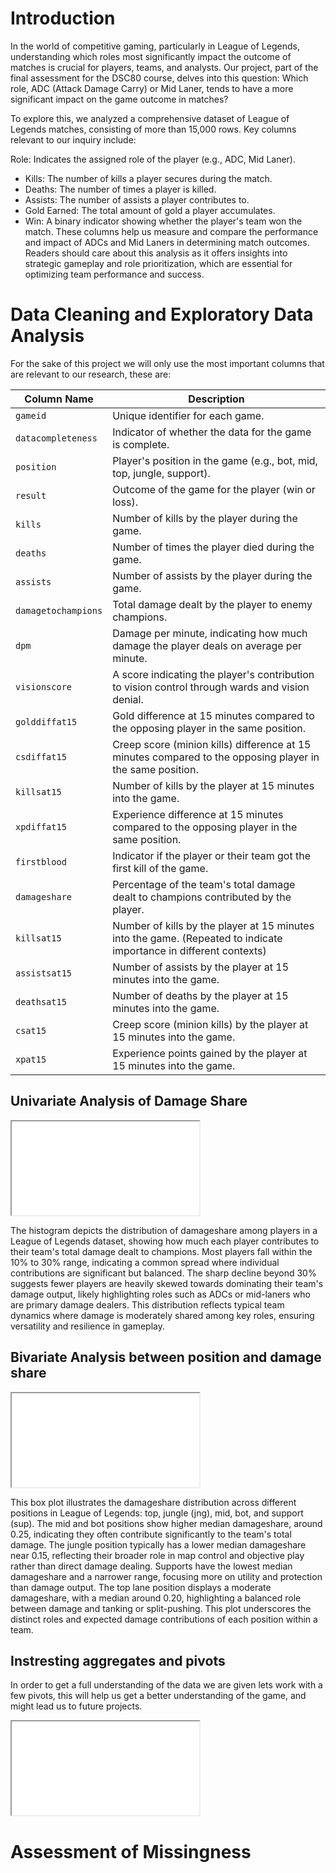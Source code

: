 # Introduction
In the world of competitive gaming, particularly in League of Legends, understanding which roles most significantly impact the outcome of matches is crucial for players, teams, and analysts. Our project, part of the final assessment for the DSC80 course, delves into this question: Which role, ADC (Attack Damage Carry) or Mid Laner, tends to have a more significant impact on the game outcome in matches?

To explore this, we analyzed a comprehensive dataset of League of Legends matches, consisting of more than 15,000 rows. Key columns relevant to our inquiry include:

Role: Indicates the assigned role of the player (e.g., ADC, Mid Laner).
 - Kills: The number of kills a player secures during the match.
 - Deaths: The number of times a player is killed.
 - Assists: The number of assists a player contributes to.
 - Gold Earned: The total amount of gold a player accumulates.
 - Win: A binary indicator showing whether the player's team won the match.
These columns help us measure and compare the performance and impact of ADCs and Mid Laners in determining match outcomes. Readers should care about this analysis as it offers insights into strategic gameplay and role prioritization, which are essential for optimizing team performance and success.

# Data Cleaning and Exploratory Data Analysis
For the sake of this project we will only use the most important columns that are relevant to our research, these are:

| Column Name         | Description                                                                                                         |
|---------------------|---------------------------------------------------------------------------------------------------------------------|
| `gameid`            | Unique identifier for each game.                                                                                   |
| `datacompleteness`  | Indicator of whether the data for the game is complete.                                                            |
| `position`          | Player's position in the game (e.g., bot, mid, top, jungle, support).                                              |
| `result`            | Outcome of the game for the player (win or loss).                                                                  |
| `kills`             | Number of kills by the player during the game.                                                                     |
| `deaths`            | Number of times the player died during the game.                                                                   |
| `assists`           | Number of assists by the player during the game.                                                                   |
| `damagetochampions` | Total damage dealt by the player to enemy champions.                                                               |
| `dpm`               | Damage per minute, indicating how much damage the player deals on average per minute.                              |
| `visionscore`       | A score indicating the player's contribution to vision control through wards and vision denial.                    |
| `golddiffat15`      | Gold difference at 15 minutes compared to the opposing player in the same position.                                |
| `csdiffat15`        | Creep score (minion kills) difference at 15 minutes compared to the opposing player in the same position.          |
| `killsat15`         | Number of kills by the player at 15 minutes into the game.                                                         |
| `xpdiffat15`        | Experience difference at 15 minutes compared to the opposing player in the same position.                          |
| `firstblood`        | Indicator if the player or their team got the first kill of the game.                                              |
| `damageshare`       | Percentage of the team's total damage dealt to champions contributed by the player.                                |
| `killsat15`         | Number of kills by the player at 15 minutes into the game. (Repeated to indicate importance in different contexts) |
| `assistsat15`       | Number of assists by the player at 15 minutes into the game.                                                       |
| `deathsat15`        | Number of deaths by the player at 15 minutes into the game.                                                        |
| `csat15`            | Creep score (minion kills) by the player at 15 minutes into the game.                                              |
| `xpat15`            | Experience points gained by the player at 15 minutes into the game.                                                |
## Univariate Analysis of Damage Share
<iframe src="assets/damageshare_histogram.html"></iframe>

The histogram depicts the distribution of damageshare among players in a League of Legends dataset, showing how much each player contributes to their team's total damage dealt to champions. Most players fall within the 10% to 30% range, indicating a common spread where individual contributions are significant but balanced. The sharp decline beyond 30% suggests fewer players are heavily skewed towards dominating their team's damage output, likely highlighting roles such as ADCs or mid-laners who are primary damage dealers. This distribution reflects typical team dynamics where damage is moderately shared among key roles, ensuring versatility and resilience in gameplay.

## Bivariate Analysis between position and damage share
<iframe src="assets/damageshare_positions_histogram.html"></iframe>

This box plot illustrates the damageshare distribution across different positions in League of Legends: top, jungle (jng), mid, bot, and support (sup). The mid and bot positions show higher median damageshare, around 0.25, indicating they often contribute significantly to the team's total damage. The jungle position typically has a lower median damageshare near 0.15, reflecting their broader role in map control and objective play rather than direct damage dealing. Supports have the lowest median damageshare and a narrower range, focusing more on utility and protection than damage output. The top lane position displays a moderate damageshare, with a median around 0.20, highlighting a balanced role between damage and tanking or split-pushing. This plot underscores the distinct roles and expected damage contributions of each position within a team.

## Instresting aggregates and pivots
In order to get a full understanding of the data we are given lets work with a few pivots, this will help us get a better understanding of the game, and might lead us to future projects.
<iframe src="assets/pivot_all_roles.html"></iframe>

# Assessment of Missingness


